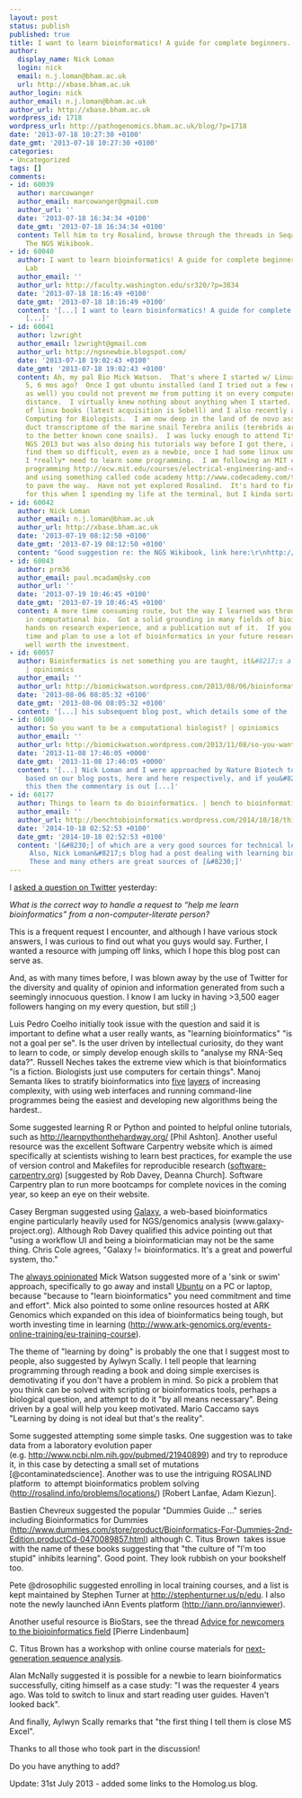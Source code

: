 ```yaml
---
layout: post
status: publish
published: true
title: I want to learn bioinformatics! A guide for complete beginners.
author:
  display_name: Nick Loman
  login: nick
  email: n.j.loman@bham.ac.uk
  url: http://xbase.bham.ac.uk
author_login: nick
author_email: n.j.loman@bham.ac.uk
author_url: http://xbase.bham.ac.uk
wordpress_id: 1718
wordpress_url: http://pathogenomics.bham.ac.uk/blog/?p=1718
date: '2013-07-18 10:27:30 +0100'
date_gmt: '2013-07-18 10:27:30 +0100'
categories:
- Uncategorized
tags: []
comments:
- id: 60039
  author: marcowanger
  author_email: marcowanger@gmail.com
  author_url: ''
  date: '2013-07-18 16:34:34 +0100'
  date_gmt: '2013-07-18 16:34:34 +0100'
  content: Tell him to try Rosalind, browse through the threads in Seqanswers. Also
    The NGS Wikibook.
- id: 60040
  author: I want to learn bioinformatics! A guide for complete beginners. | Roberts
    Lab
  author_email: ''
  author_url: http://faculty.washington.edu/sr320/?p=3834
  date: '2013-07-18 18:16:49 +0100'
  date_gmt: '2013-07-18 18:16:49 +0100'
  content: '[...] I want to learn bioinformatics! A guide for complete beginners.
    [...]'
- id: 60041
  author: lzwright
  author_email: lzwright@gmail.com
  author_url: http://ngsnewbie.blogspot.com/
  date: '2013-07-18 19:02:43 +0100'
  date_gmt: '2013-07-18 19:02:43 +0100'
  content: Ah, my pal Bio Mick Watson.  That's where I started w/ Linux.  maybe 4,
    5, 6 mos ago?  Once I got ubuntu installed (and I tried out a few other distros
    as well) you could not prevent me from putting it on every computer within striking
    distance.  I virtually knew nothing about anything when I started.  I got a couple
    of linux books (latest acquisition is Sobell) and I also recently acquired Practical
    Computing for Biologists.  I am now deep in the land of de novo assembly of venom
    duct transcriptome of the marine snail Terebra anilis (terebrids are sister family
    to the better known cone snails).  I was lucky enough to attend Titus Brown's
    NGS 2013 but was also doing his tutorials way before I got there, and did not
    find them so difficult, even as a newbie, once I had some linux under my belt.   Now
    I *really* need to learn some programming.  I am following an MIT course on python
    programming http://ocw.mit.edu/courses/electrical-engineering-and-computer-science/6-00sc-introduction-to-computer-science-and-programming-spring-2011/Syllabus/
    and using something called code academy http://www.codecademy.com/tracks/python
    to pave the way.  Have not yet explored Rosalind.  It's hard to find the time
    for this when I spending my life at the terminal, but I kinda sorta hafta.
- id: 60042
  author: Nick Loman
  author_email: n.j.loman@bham.ac.uk
  author_url: http://xbase.bham.ac.uk
  date: '2013-07-19 08:12:50 +0100'
  date_gmt: '2013-07-19 08:12:50 +0100'
  content: "Good suggestion re: the NGS Wikibook, link here:\r\nhttp://en.wikibooks.org/wiki/Next_Generation_Sequencing_(NGS)"
- id: 60043
  author: prm36
  author_email: paul.mcadam@sky.com
  author_url: ''
  date: '2013-07-19 10:46:45 +0100'
  date_gmt: '2013-07-19 10:46:45 +0100'
  content: A more time consuming route, but the way I learned was through an MRes
    in computational bio.  Got a solid grounding in many fields of bioinformatics,
    hands on research experience, and a publication out of it.  If you've got the
    time and plan to use a lot of bioinformatics in your future research, then it's
    well worth the investment.
- id: 60057
  author: Bioinformatics is not something you are taught, it&#8217;s a way of life
    | opiniomics
  author_email: ''
  author_url: http://biomickwatson.wordpress.com/2013/08/06/bioinformatics-is-not-something-you-are-taught-its-a-way-of-life/
  date: '2013-08-06 08:05:32 +0100'
  date_gmt: '2013-08-06 08:05:32 +0100'
  content: '[...] his subsequent blog post, which details some of the [...]'
- id: 60100
  author: So you want to be a computational biologist? | opiniomics
  author_email: ''
  author_url: http://biomickwatson.wordpress.com/2013/11/08/so-you-want-to-be-a-computational-biologist/
  date: '2013-11-08 17:46:05 +0000'
  date_gmt: '2013-11-08 17:46:05 +0000'
  content: '[...] Nick Loman and I were approached by Nature Biotech to write a commentary
    based on our blog posts, here and here respectively, and if you&#8217;re reading
    this then the commentary is out [...]'
- id: 60177
  author: Things to learn to do bioinformatics. | bench to bioinformatics
  author_email: ''
  author_url: http://benchtobioinformatics.wordpress.com/2014/10/18/things-to-learn-to-do-bioinformatics/
  date: '2014-10-18 02:52:53 +0100'
  date_gmt: '2014-10-18 02:52:53 +0100'
  content: '[&#8230;] of which are a very good sources for technical learning/examples.
     Also, Nick Loman&#8217;s blog had a post dealing with learning bioinformatics.
     These and many others are great sources of [&#8230;]'
---
```

<p>I <a href="https://twitter.com/pathogenomenick/status/357421902895132672">asked a question on Twitter</a> yesterday:</p>
<p><em>What is the correct way to handle a request to “help me learn bioinformatics” from a non-computer-literate person?</em></p>
<p>This is a frequent request I encounter, and although I have various stock answers, I was curious to find out what you guys would say. Further, I wanted a resource with jumping off links, which I hope this blog post can serve as.</p>
<p>And, as with many times before, I was blown away by the use of Twitter for the diversity and quality of opinion and information generated from such a seemingly innocuous question. I know I am lucky in having &gt;3,500 eager followers hanging on my every question, but still ;)</p>
<p>Luis Pedro Coelho initially took issue with the question and said it is important to define what a user really wants, as "learning bioinformatics" "is not a goal per se". Is the user driven by intellectual curiosity, do they want to learn to code, or simply develop enough skills to "analyse my RNA-Seq data?". Russell Neches takes the extreme view which is that bioinformatics "is a fiction. Biologists just use computers for certain things". Manoj Semanta likes to stratify bioinformatics into <a href="http://www.homolog.us/blogs/blog/2011/07/22/a-beginners-guide-to-bioinformatics-part-i/">five</a> <a href="http://www.homolog.us/blogs/blog/2011/07/22/a-beginners-guide-to-bioinformatics-part-i/">layers</a> of increasing complexity, with using web interfaces and running command-line programmes being the easiest and developing new algorithms being the hardest..</p>
<p>Some suggested learning R or Python and pointed to helpful online tutorials, such as <a href="http://learnpythonthehardway.org/">http://learnpythonthehardway.org/</a> [Phil Ashton]. Another useful resource was the excellent Software Carpentry website which is aimed specifically at scientists wishing to learn best practices, for example the use of version control and Makefiles for reproducible research (<a href="http://software-carpentry.org">software-carpentry.org</a>) [suggested by Rob Davey, Deanna Church]. Software Carpentry plan to run more bootcamps for complete novices in the coming year, so keep an eye on their website.</p>
<p>Casey Bergman suggested using <a href="http://www.galaxyproject.org/">Galaxy</a>, a web-based bioinformatics engine particularly heavily used for NGS/genomics analysis (www.galaxy-project.org). Although Rob Davey qualified this advice pointing out that "using a workflow UI and being a bioinformatician may not be the same thing. Chris Cole agrees, "Galaxy != bioinformatics. It's a great and powerful system, tho."</p>
<p>The <a href="http://biomickwatson.wordpress.com/">always opinionated</a> Mick Watson suggested more of a 'sink or swim' approach, specifically to go away and install <a href="http://www.ubuntu.com/">Ubuntu</a> on a PC or laptop, because "because to "learn bioinformatics" you need commitment and time and effort". Mick also pointed to some online resources hosted at ARK Genomics which expanded on this idea of bioinformatics being tough, but worth investing time in learning (<a href="http://www.ark-genomics.org/events-online-training/eu-training-course">http://www.ark-genomics.org/events-online-training/eu-training-course</a>).</p>
<p>The theme of "learning by doing" is probably the one that I suggest most to people, also suggested by Aylwyn Scally. I tell people that learning programming through reading a book and doing simple exercises is demotivating if you don't have a problem in mind. So pick a problem that you think can be solved with scripting or bioinformatics tools, perhaps a biological question, and attempt to do it "by all means necessary". Being driven by a goal will help you keep motivated. Mario Caccamo says "Learning by doing is not ideal but that's the reality".</p>
<p>Some suggested attempting some simple tasks. One suggestion was to take data from a laboratory evolution paper (e.g. <a href="http://www.ncbi.nlm.nih.gov/pubmed/21940899">http://www.ncbi.nlm.nih.gov/pubmed/21940899</a>) and try to reproduce it, in this case by detecting a small set of mutations [@contaminatedscience]. Another was to use the intriguing ROSALIND platform  to attempt bioinformatics problem solving (<a href="http://rosalind.info/problems/locations/">http://rosalind.info/problems/locations/</a>) [Robert Lanfae, Adam Kiezun].</p>
<p>Bastien Chevreux suggested the popular "Dummies Guide …" series including Bioinformatics for Dummies (<a href="http://www.dummies.com/store/product/Bioinformatics-For-Dummies-2nd-Edition.productCd-0470089857.html">http://www.dummies.com/store/product/Bioinformatics-For-Dummies-2nd-Edition.productCd-0470089857.html</a>) although C. Titus Brown  takes issue with the name of these books suggesting that "the culture of "I'm too stupid" inhibits learning". Good point. They look rubbish on your bookshelf too.</p>
<p>Pete @drosophilic suggested enrolling in local training courses, and a list is kept maintained by Stephen Turner at <a href="http://stephenturner.us/p/edu">http://stephenturner.us/p/edu</a>. I also note the newly launched iAnn Events platform (<a href="http://iann.pro/iannviewer">http://iann.pro/iannviewer</a>).</p>
<p>Another useful resource is BioStars, see the thread <a href="http://www.biostars.org/p/75925/">Advice for newcomers to the bioioinformatics field</a> [Pierre Lindenbaum]</p>
<p>C. Titus Brown has a workshop with online course materials for <a href="http://ged.msu.edu/angus/tutorials-2013/">next-generation sequence analysis</a>.</p>
<p>Alan McNally suggested it is possible for a newbie to learn bioinformatics successfully, citing himself as a case study: "I was the requester 4 years ago. Was told to switch to linux and start reading user guides. Haven't looked back".</p>
<p>And finally, Aylwyn Scally remarks that "the first thing I tell them is close MS Excel".</p>
<p>Thanks to all those who took part in the discussion!</p>
<p>Do you have anything to add?</p>
<p>Update: 31st July 2013 - added some links to the Homolog.us blog.</p>
